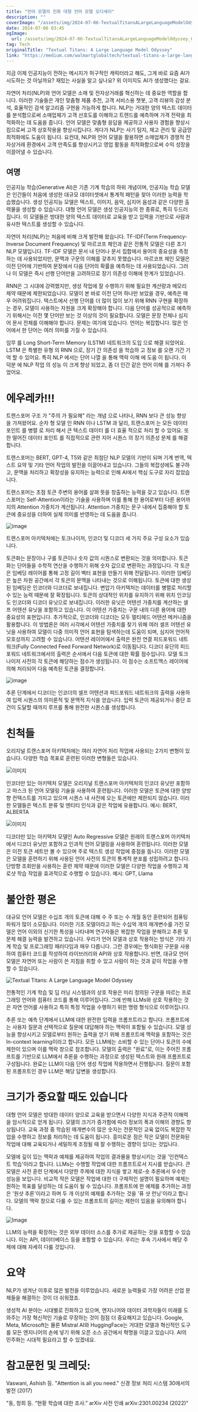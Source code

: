```yaml
---
title: "언어 모델의 진화 대형 언어 모델 오디세이"
description: ""
coverImage: "/assets/img/2024-07-06-TextualTitansALargeLanguageModelOdyssey_0.png"
date: 2024-07-06 03:45
ogImage: 
  url: /assets/img/2024-07-06-TextualTitansALargeLanguageModelOdyssey_0.png
tag: Tech
originalTitle: "Textual Titans: A Large Language Model Odyssey"
link: "https://medium.com/walmartglobaltech/textual-titans-a-large-language-model-odyssey-d36eab1e2743"
---
```



지금 이제 인공지능이 전하는 메시지가 허구적인 캐릭터라고 해도, 그게 바로 요즘 AI가 시도하는 것 아닐까요? 재밌는 사실을 알고 싶나요? 위 이미지도 AI가 생성했다는 걸요.

자연어 처리(NLP)와 언어 모델은 소매 및 전자상거래를 혁신하는 데 중요한 역할을 합니다. 이러한 기술들은 개인 맞춤형 제품 추천, 고객 서비스용 챗봇, 고객 리뷰의 감성 분석, 효율적인 검색 알고리즘 구현을 가능하게 합니다. NLP는 거대한 양의 텍스트 데이터를 분석함으로써 소매업체가 고객 선호도를 이해하고 트렌드를 예측하며 가격 전략을 최적화하는 데 도움을 줍니다. 언어 모델은 맞춤형 응답을 제공하고 사용자 경험을 향상시킴으로써 고객 상호작용을 향상시킵니다. 게다가 NLP는 사기 탐지, 재고 관리 및 공급망 최적화에도 도움이 됩니다. 요컨대, NLP와 언어 모델을 활용하면 소매업체가 경쟁적 전자상거래 환경에서 고객 만족도를 향상시키고 영업 활동을 최적화함으로써 수익 성장을 이끌어낼 수 있습니다.

<div class="content-ad"></div>

## 여명

인공지능 학습(Generative AI)은 기존 기계 학습의 하위 개념이며, 인공지능 학습 모델은 인간들이 처음에 생성한 대규모 데이터셋에서 통계적 패턴을 찾아 이러한 능력을 학습했습니다. 생성 인공지능 모델은 텍스트, 이미지, 음악, 심지어 음성과 같은 다양한 출력물을 생성할 수 있습니다. 대형 언어 모델은 생성 인공지능의 한 종류로, 특히 두드러집니다. 이 모델들은 방대한 양의 텍스트 데이터로 교육을 받고 입력을 기반으로 사람과 유사한 텍스트를 생성할 수 있습니다. 

자연어 처리(NLP)는 처음에 비해 크게 발전해 왔습니다. TF-IDF(Term Frequency-Inverse Document Frequency) 및 마르코프 체인과 같은 전통적 모델은 다른 초기 NLP 모델입니다. TF-IDF 모델은 문서 내 단어나 문서 집합에서 용어의 중요성을 측정하는 데 사용되었지만, 문맥과 구문의 이해를 갖추지 못했습니다. 마르코프 체인 모델은 이전 단어에 기반하여 문장에서 다음 단어의 확률을 예측하는 데 사용되었습니다. 그러나 이 모델은 즉시 선행 단어만을 고려하므로 장기 의존성 이해에 한계가 있었습니다. 

RNN은 그 시대에 강력했지만, 생성 작업에 잘 수행하기 위해 필요한 계산량과 메모리 제약 때문에 제한되었습니다. 모델이 본 바로 이전 단어 하나만 보았을 경우, 예측은 매우 어려워집니다. 텍스트에서 선행 단어를 더 많이 많이 보기 위해 RNN 구현을 확장하는 경우, 모델이 사용하는 자원을 크게 확장해야 합니다. 다음 단어를 성공적으로 예측하기 위해서는 이전 몇 단어만 보는 것 이상의 것이 필요합니다. 모델은 문장 전체나 심지어 문서 전체를 이해해야 합니다. 문제는 여기에 있습니다. 언어는 복잡합니다. 많은 언어에서 한 단어는 여러 의미를 가질 수 있습니다.

<div class="content-ad"></div>

임무 를 Long Short-Term Memory (LSTM) 네트워크의 도입 으로 해결 되었어요. LSTM 은 특별한 유형 의 RNN 으로, 장기 간 의존성 을 학습하 고 정보 를 오랜 기간 기억 할 수 있어요. 특히 NLP 에서는 단어 나열 을 통해 맥락 이해 에 도움 이 됩니다. 이 덕분 에 NLP 작업 의 성능 이 크게 향상 되었고, 좀 더 인간 같은 언어 이해 를 가져다 주었어요.

# 에우레카!!!

트랜스포머 구조 가 "주의 가 필요해" 라는 개념 으로 나타나, RNN 보다 큰 성능 향상 을 가져왔어요. 순차 형 모델 인 RNN 이나 LSTM 과 달리, 트랜스포머 는 모든 데이터 포인트 를 병렬 로 처리 해서 큰 텍스트 데이터 를 더 효율 적으로 처리 할 수 있어요. 또한 떨어진 데이터 포인트 를 직접적으로 관련 지어 시퀀스 의 장기 의존성 문제 를 해결 합니다.

<div class="content-ad"></div>

트랜스포머는 BERT, GPT-4, T5와 같은 최첨단 NLP 모델의 기반이 되며 기계 번역, 텍스트 요약 및 기타 언어 작업의 발전을 이끌어내고 있습니다. 그들의 복잡성에도 불구하고, 문맥을 처리하고 확장성을 유지하는 능력으로 인해 AI에서 핵심 도구로 자리 잡았습니다.

트랜스포머는 초점 토큰 주변의 용어를 살펴 뜻을 창출하는 능력을 갖고 있습니다. 트랜스포머는 Self-Attention이라는 기술을 사용하며 이를 통해 한 용어로부터 다른 용어까지의 Attention 가중치가 계산됩니다. Attention 가중치는 문구 내에서 집중해야 할 토큰에 중요성을 더하여 실제 의미를 반영하는 데 도움을 줍니다.

![image](/assets/img/2024-07-06-TextualTitansALargeLanguageModelOdyssey_3.png)

트랜스포머 아키텍처에는 토크나이저, 인코더 및 디코더 세 가지 주요 구성 요소가 있습니다.

<div class="content-ad"></div>

토큰화는 문장이나 구를 토큰이나 숫자 값의 시퀀스로 변환되는 것을 의미합니다. 토큰화는 단어들을 수학적 연산을 수행하기 위해 숫자 값으로 변환하는 과정입니다. 각 토큰은 임베딩 레이어를 통해 고정 길이 벡터 표현을 만들기 위해 전달됩니다. 이러한 임베딩은 높은 차원 공간에서 각 토큰의 문맥을 나타내는 것으로 이해됩니다. 토큰에 대한 생성된 임베딩은 인코더와 디코더로 보내집니다. 변압기 아키텍처는 데이터를 병렬로 처리할 수 있는 능력 때문에 잘 확장됩니다. 토큰의 상대적인 위치를 유지하기 위해 위치 인코딩도 인코더와 디코더 유닛으로 보내집니다. 이러한 유닛은 어텐션 가중치를 계산하는 셀프 어텐션 유닛을 포함하고 있습니다. 이 어텐션 가중치는 구문 내의 다른 용어에 대한 중요성의 표현입니다. 추가적으로, 인코더와 디코더는 모두 멀티헤드 어텐션 메커니즘을 활용합니다. 이 방법론은 여러 시각에서 어텐션 가중치를 찾기 위해 여러 셀프 어텐션 유닛을 사용하여 모델이 다중 의미적 언어 표현을 탐색하는데 도움이 되며, 심지어 언어적 모호성까지 고려할 수 있습니다. 어텐션 레이어에서 출력은 완전 연결 피드포워드 네트워크(Fully Connected Feed Forward Network)로 이동됩니다. 디코더 유단의 피드 포워드 네트워크에서의 출력은 순서에서 다음 토큰에 대한 확률 점수입니다. 모델 토크나이저 사전의 각 토큰에 해당하는 점수가 생성됩니다. 이 점수는 소프트맥스 레이어에 의해 처리되어 다음 예측된 토큰을 결정합니다.

![image](https://cdn.example.com/assets/img/2024-07-06-TextualTitansALargeLanguageModelOdyssey_4.png)

추론 단계에서 디코더는 인코더의 셀프 어텐션과 피드포워드 네트워크의 출력을 사용하여 입력 시퀀스의 의미론적 및 문맥적 지식을 얻습니다. 입력 토큰이 제공되거나 중단 조건이 도달할 때까지 루프를 통해 완전한 시퀀스를 생성합니다.

# 친척들

<div class="content-ad"></div>

오리지널 트랜스포머 아키텍처에는 여러 자연어 처리 작업에 사용되는 2가지 변형이 있습니다. 다양한 학습 목표로 훈련된 이러한 변형들은 있습니다.

![이미지](/assets/img/2024-07-06-TextualTitansALargeLanguageModelOdyssey_5.png)

인코더만 있는 아키텍처 모델은 오리지널 트랜스포머 아키텍처의 인코더 유닛만 포함하고 마스크 된 언어 모델링 기술을 사용하여 훈련됩니다. 이러한 모델은 토큰에 대한 양방향 컨텍스트를 가지고 있으며 시퀀스 내 사전에 오는 토큰에만 제한되지 않습니다. 이러한 모델들은 텍스트 분류 및 엔티티 인식과 같은 작업에 유용합니다. 예시: BERT, ALBERTA

![이미지](/assets/img/2024-07-06-TextualTitansALargeLanguageModelOdyssey_6.png)

<div class="content-ad"></div>

디코더만 있는 아키텍처 모델인 Auto Regressive 모델은 원래의 트랜스포머 아키텍처에서 디코더 유닛만 포함하고 인과적 언어 모델링을 사용하여 훈련됩니다. 이러한 모델은 이전 토큰 세트만 볼 수 있으며 주로 텍스트 생성 작업에 중점을 둡니다. 이러한 모델은 모델을 훈련하기 위해 사용된 언어 사전의 토큰의 통계적 분포를 성립하려고 합니다. 단방향 조회만을 사용하는 훈련 제약 때문에 이러한 모델은 다양한 작업을 수행하고 제로샷 학습 작업을 효과적으로 수행할 수 있습니다. 예시: GPT, Llama

# 불안한 평온

대규모 언어 모델은 수십조 개의 토큰에 대해 수 주 또는 수 개월 동안 훈련되어 컴퓨팅 파워가 많이 소모됩니다. 이러한 기초 모델이라고 하는 수십억 개의 매개변수를 가진 모델은 언어 이외의 신기한 특성을 나타내며 연구자들은 복잡한 작업을 분해하고 추론 및 문제 해결 능력을 발견하고 있습니다. 우리가 언어 모델과 상호 작용하는 방식은 기타 기계 학습 및 프로그래밍 패러다임과 매우 다릅니다. 그런 경우에는 형식화된 구문을 사용하여 컴퓨터 코드를 작성하여 라이브러리와 API와 상호 작용합니다. 반면, 대규모 언어 모델은 자연어 또는 사람이 쓴 지침을 취할 수 있고 사람이 하는 것과 같이 작업을 수행할 수 있습니다.

![Textual Titans: A Large Language Model Odyssey](/assets/img/2024-07-06-TextualTitansALargeLanguageModelOdyssey_7.png)

<div class="content-ad"></div>

전통적인 기계 학습 및 딥 러닝 시스템과의 상호 작용은 미리 정의된 구문을 따르는 프로그래밍 언어와 컴퓨터 코드를 통해 이루어집니다. 그에 반해 LLMs와 상호 작용하는 것은 자연 언어를 사용하고 특히 특정 작업을 수행하기 위한 명령 형식으로 이루어집니다.

추론 또는 예측 단계에서 LLM에 대한 완전한 입력을 프롬프트라고 합니다. 프롬프트에는 사용자 질문과 선택적으로 질문에 대답해야 하는 맥락이 포함될 수 있습니다. 모델 성능을 향상시키고 모델로부터 원하는 출력을 얻기 위해 프롬프트에 맥락을 포함하는 것은 In-context learning이라고 합니다. 모든 LLM에는 소비할 수 있는 단어나 토큰의 수에 제한이 있으며 이를 맥락 창으로 참조합니다. 모델의 출력은 "완료"로, 이는 주어진 프롬프트를 기반으로 LLM에서 추론을 수행하는 과정으로 생성된 텍스트와 원래 프롬프트로 구성됩니다. 완료는 LLM이 다음 단어 생성 작업에 작용하면서 진행됩니다. 질문이 포함된 프롬프트인 경우 LLM은 해당 답변을 생성합니다.

# 크기가 중요할 때도 있습니다

대형 언어 모델은 방대한 데이터 양으로 교육을 받으면서 다양한 지식과 주관적 이해력을 암시적으로 얻게 됩니다. 모델의 크기가 증가함에 따라 정보의 폭과 이해의 경향도 향상됩니다. 교육 과정 중 학습된 매개변수의 많은 숫자는 전문적인 교육 없이도 복잡한 작업을 수행하고 정보를 처리하는 데 도움이 됩니다. 흥미로운 점은 작은 모델이 전문화된 작업에 대해 교육되거나 세밀하게 조정될 때 잘 수행하는 경향이 있다는 것입니다.

<div class="content-ad"></div>

모델에 깊이 있는 맥락과 예제를 제공하여 작업의 결과물을 향상시키는 것을 '인컨텍스트 학습'이라고 합니다. LLMs는 수행할 작업에 대한 프롬프트로서 지시를 받습니다. 큰 모델은 사전 훈련 단계에서 다양한 주제에 대한 지식을 쌓고 제로-숏 추론에서 우수한 성능을 보입니다. 비교적 작은 모델은 작업에 대한 더 구체적인 설명이 필요하며 예제는 원하는 목표를 달성하는 데 도움이 될 수 있습니다. 프롬프트에 한 예제를 추가하는 과정은 '원샷 추론'이라고 하며 두 개 이상의 예제를 추가하는 것을 '퓨 샷 런닝'이라고 합니다. 모델의 맥락 창으로 다룰 수 있는 프롬프트의 길이는 제한이 있음을 유의해야 합니다.

![Image](/assets/img/2024-07-06-TextualTitansALargeLanguageModelOdyssey_8.png)

LLM의 능력을 확장하는 것은 외부 데이터 소스를 추가로 제공하는 것을 포함할 수 있습니다. 이는 API, 데이터베이스 등을 포함할 수 있습니다. 우리는 후속 기사에서 해당 주제에 대해 자세히 다룰 것입니다.

# 요약

<div class="content-ad"></div>

NLP가 생겨난 이후로 많은 발전을 이루었습니다. 새로운 능력들로 가장 어려운 산업 문제들을 해결하는 것이 더 쉬워졌죠.

생성적 AI 분야는 시대별로 진화하고 있으며, 엔지니어와 데이터 과학자들이 미래를 도와주는 가장 혁신적인 기술로 무장하는 것이 점점 더 중요해지고 있습니다. Google, Meta, Microsoft는 물론 Mistral AI와 HuggingFace는 거대한 모델과 혁신적인 도구를 모든 엔지니어의 손에 넣기 위해 오픈 소스 공간에서 혁명을 이끌고 있습니다. AI의 민주화는 시대적 필요라고 할 수 있겠네요.

# 참고문헌 및 크레딧:

Vaswani, Ashish 등. "Attention is all you need." 신경 정보 처리 시스템 30에서의 발전 (2017)

<div class="content-ad"></div>

"동, 청희 등. “현황 학습에 대한 조사.” arXiv 사전 인쇄 arXiv:2301.00234 (2022)"